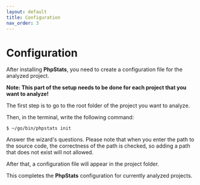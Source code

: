 ```yaml
---
layout: default
title: Configuration
nav_order: 3
---
```


# Configuration

After installing **PhpStats**, you need to create a configuration file for the analyzed project. 

**Note: This part of the setup needs to be done for each project that you want to analyze!**

The first step is to go to the root folder of the project you want to analyze.

Then, in the terminal, write the following command:

```
$ ~/go/bin/phpstats init
```

Answer the wizard's questions. Please note that when you enter the path to the source code, the correctness of the path is checked, so adding a path that does not exist will not allowed.

After that, a configuration file will appear in the project folder.

This completes the **PhpStats** configuration for currently analyzed projects.